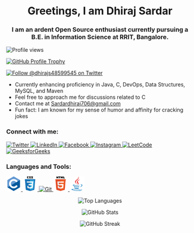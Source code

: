 <h1 style="text-align: center;">Greetings, I am Dhiraj Sardar</h1>
<h3 style="text-align: center;">I am an ardent Open Source enthusiast currently pursuing a B.E. in Information Science at RRIT, Bangalore.</h3>

<p style="text-align: left;">
    <img src="https://komarev.com/ghpvc/?username=dhirajsardar&label=Profile%20views&color=0e75b6&style=flat" alt="Profile views" />
</p>

<p style="text-align: left;">
    <a href="https://github-profile-trophy.vercel.app/?username=ryo-ma&theme=onedark">
        <img src="https://github.com/ryo-ma/github-profile-trophy" alt="GitHub Profile Trophy" />
    </a>
</p>

<p style="text-align: left;">
    <a href="https://twitter.com/dhirajs48599545" target="_blank">
        <img src="https://img.shields.io/twitter/follow/dhirajs48599545?logo=twitter&style=for-the-badge" alt="Follow @dhirajs48599545 on Twitter" />
    </a>
</p>

<ul>
    <li>Currently enhancing proficiency in Java, C, DevOps, Data Structures, MySQL, and Maven</li>
    <li>Feel free to approach me for discussions related to C</li>
    <li>Contact me at <a href="mailto:Sardardhiraj706@gmail.com">Sardardhiraj706@gmail.com</a></li>
    <li>Fun fact: I am known for my sense of humor and affinity for cracking jokes</li>
</ul>

<h3 style="text-align: left;">Connect with me:</h3>
<p style="text-align: left;">
    <a href="https://twitter.com/dhirajs48599545" target="_blank">
        <img src="https://raw.githubusercontent.com/rahuldkjain/github-profile-readme-generator/master/src/images/icons/Social/twitter.svg" alt="Twitter" height="30" width="40" />
    </a>
    <a href="https://www.linkedin.com/in/dhiraj-sardar-04139b1a9/" target="_blank">
        <img src="https://raw.githubusercontent.com/rahuldkjain/github-profile-readme-generator/master/src/images/icons/Social/linked-in-alt.svg" alt="LinkedIn" height="30" width="40" />
    </a>
    <a href="https://fb.com/dhiraj.sardar.37017" target="_blank">
        <img src="https://raw.githubusercontent.com/rahuldkjain/github-profile-readme-generator/master/src/images/icons/Social/facebook.svg" alt="Facebook" height="30" width="40" />
    </a>
    <a href="https://instagram.com/dhir_ajsardar" target="_blank">
        <img src="https://raw.githubusercontent.com/rahuldkjain/github-profile-readme-generator/master/src/images/icons/Social/instagram.svg" alt="Instagram" height="30" width="40" />
    </a>
    <a href="https://www.leetcode.com/dhiraj706" target="_blank">
        <img src="https://raw.githubusercontent.com/rahuldkjain/github-profile-readme-generator/master/src/images/icons/Social/leet-code.svg" alt="LeetCode" height="30" width="40" />
    </a>
    <a href="https://auth.geeksforgeeks.org/user/dhiraj" target="_blank">
        <img src="https://raw.githubusercontent.com/rahuldkjain/github-profile-readme-generator/master/src/images/icons/Social/geeks-for-geeks.svg" alt="GeeksforGeeks" height="30" width="40" />
    </a>
</p>

<h3 style="text-align: left;">Languages and Tools:</h3>
<p style="text-align: left;">
    <a href="https://www.cprogramming.com/" target="_blank" rel="noreferrer">
        <img src="https://raw.githubusercontent.com/devicons/devicon/master/icons/c/c-original.svg" alt="C" width="40" height="40"/>
    </a>
    <a href="https://www.w3schools.com/css/" target="_blank" rel="noreferrer">
        <img src="https://raw.githubusercontent.com/devicons/devicon/master/icons/css3/css3-original-wordmark.svg" alt="CSS3" width="40" height="40"/>
    </a>
    <a href="https://git-scm.com/" target="_blank" rel="noreferrer">
        <img src="https://www.vectorlogo.zone/logos/git-scm/git-scm-icon.svg" alt="Git" width="40" height="40"/>
    </a>
    <a href="https://www.w3.org/html/" target="_blank" rel="noreferrer">
        <img src="https://raw.githubusercontent.com/devicons/devicon/master/icons/html5/html5-original-wordmark.svg" alt="HTML5" width="40" height="40"/>
    </a>
    <a href="https://www.java.com" target="_blank" rel="noreferrer">
        <img src="https://raw.githubusercontent.com/devicons/devicon/master/icons/java/java-original.svg" alt="Java" width="40" height="40"/>
    </a>
</p>

<p style="text-align: center;">
    <img src="https://github-readme-stats.vercel.app/api/top-langs?username=dhirajsardar&show_icons=true&locale=en&layout=compact" alt="Top Languages" />
</p>
<p style="text-align: center;">
    <img src="https://github-readme-stats.vercel.app/api?username=dhirajsardar&show_icons=true&locale=en" alt="GitHub Stats" />
</p>
<p style="text-align: center;">
    <img src="https://github-readme-streak-stats.herokuapp.com/?user=dhirajsardar" alt="GitHub Streak" />
</p>
